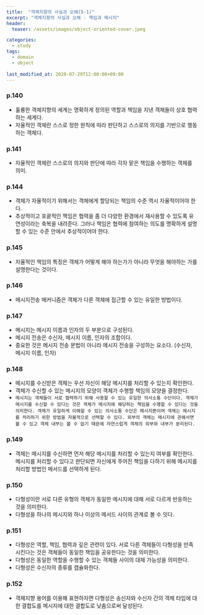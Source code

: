 ```yaml
---
title:  "객체지향의 사실과 오해(5-1)"
excerpt: "객체지향의 사실과 오해 - 책임과 메시지"
header:
  teaser: /assets/images/object-oriented-cover.jpeg

categories:
  - study
tags:
  - domain
  - object
  
last_modified_at: 2020-07-29T12:00:00+09:00
---
```



### p.140
- 훌륭한 객체지향의 세계는 명확하게 정의된 역할과 책임을 지낸 객체들이 상호 협력하는 세계다.
- 자율적인 객체란 스스로 정한 원칙에 따라 판단하고 스스로의 의지를 기반으로 행동하는 객체다.

### p.141
- 자율적인 객체란 스스로의 의지와 판단에 따라 각자 맡은 책임을 수행하는 객체를 의미.

### p.144
- 객체가 자율적이기 위해서는 객체에게 할당되는 책임의 수준 역시 자율적이어야 한다.
- 추상적이고 포괄적인 책임은 협력을 좀 더 다양한 환경에서 재사용할 수 있도록 유연성이라는 축복을 내려준다. 그러나 책임은 협력에 참여하는 의도를 명확하게 설명할 수 있는 수준 안에서 추상적이어야 한다.

### p.145
- 자율적인 책임의 특징은 객체가 어떻게 해야 하는가가 아니라 무엇을 해야하는 가를 설명한다는 것이다.

### p.146
- 메시지전송 메커니즘은 객체가 다른 객체에 접근할 수 있는 유일한 방법이다.

### p.147
- 메시지는 메시지 이름과 인자의 두 부분으로 구성된다.
- 메시지 전송은 수신자, 메시지 이름, 인자의 조합이다.
- 중요한 것은 메시지 전송 문법이 아니라 메시지 전송을 구성하는 요소다. (수신자, 메시지 이름, 인자)

### p.148
- 메시지를 수신받은 객체는 우선 자신이 해당 메시지를 처리할 수 있는지 확인한다.
- 객체가 수신할 수 있는 메시지의 모양이 객체가 수행할 책임의 모양을 결정한다.
- `메시지는 객체들이 서로 협력하기 위해 사용할 수 있는 유일한 의사소통 수단이다. 객체가 메시지를 수신할 수 있다는 것은 객체가 메시지에 해당하는 책임을 수행할 수 있다는 것을 의미한다. 객체가 유일하게 이해할 수 있는 의사소통 수단은 메시지뿐이며 객체는 메시지를 처리하기 위한 방법을 자율적으로 선택할 수 있다. 외부의 객체는 메시지에 관해서면 볼 수 있고 객체 내부는 볼 수 없기 때문에 자연스럽게 객체의 외부와 내부가 분리된다.`

### p.149
- 객체는 메시지를 수신하면 먼저 해당 메시지를 처리할 수 있는지 여부를 확인한다. 메시지를 처리할 수 있다고 판단되면 자신에게 주어진 책임을 다하기 위해 메시지를 처리할 방법인 메서드를 선택하게 된다.

### p.150
- 다형성이란 서로 다른 유형의 객체가 동일한 메시지에 대해 서로 다르게 반응하는 것을 의미한다.
- 다형성을 하나의 메시지와 하나 이상의 메서드 사이의 관계로 볼 수 잇다.

### p.151
- 다형성은 역할, 책임, 협력과 깊은 관련이 있다. 서로 다른 객체들이 다형성을 만족시킨다는 것은 객체들이 동일한 책임을 공유한다는 것을 의미한다.
- 다형성은 동일한 역할을 수행할 수 있는 객체들 사이의 대체 가능성을 의미한다.
- 다형성은 수신자의 종류를 캡슐화한다.

### p.152
- 객체지향 용어를 이용해 표현하자면 다형성은 송신자와 수신자 간의 객체 타입에 대한 결합도를 메시지에 대한 결합도로 낮춤으로써 달성된다.
